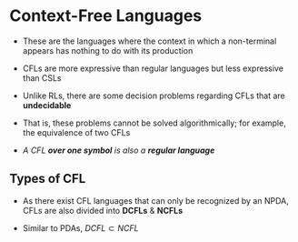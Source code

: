 # Context-Free Languages

- These are the languages where the context in which a non-terminal appears has
nothing to do with its production

- CFLs are more expressive than regular languages but less expressive than CSLs

- Unlike RLs, there are some decision problems regarding CFLs that are **undecidable**

- That is, these problems cannot be solved algorithmically; for example, the
equivalence of two CFLs

- *A CFL **over one symbol** is also a **regular language***

## Types of CFL

- As there exist CFL languages that can only be recognized by an NPDA, CFLs are
also divided into **DCFLs** & **NCFLs**

- Similar to PDAs, $DCFL \subset NCFL$

